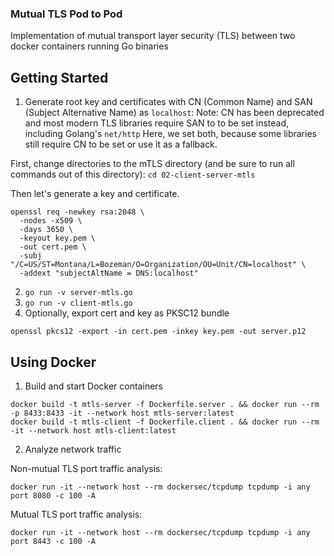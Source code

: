 ### Mutual TLS Pod to Pod 
Implementation of mutual transport layer security (TLS) between two docker containers running Go binaries

## Getting Started

1. Generate root key and certificates with CN (Common Name) and SAN (Subject Alternative Name) as `localhost`:
Note: CN has been deprecated and most modern TLS libraries require SAN to to be set instead, including Golang's `net/http`
Here, we set both, because some libraries still require CN to be set or use it as a fallback.

First, change directories to the mTLS directory (and be sure to run all commands out of this directory):
`cd 02-client-server-mtls`

Then let's generate a key and certificate.
```
openssl req -newkey rsa:2048 \
  -nodes -x509 \
  -days 3650 \
  -keyout key.pem \
  -out cert.pem \
  -subj "/C=US/ST=Montana/L=Bozeman/O=Organization/OU=Unit/CN=localhost" \
  -addext "subjectAltName = DNS:localhost"

```

2. `go run -v server-mtls.go`  
3. `go run -v client-mtls.go`
4. Optionally, export cert and key as PKSC12 bundle
```
openssl pkcs12 -export -in cert.pem -inkey key.pem -out server.p12
```

## Using Docker

1. Build and start Docker containers
```
docker build -t mtls-server -f Dockerfile.server . && docker run --rm  -p 8433:8433 -it --network host mtls-server:latest
docker build -t mtls-client -f Dockerfile.client . && docker run --rm -it --network host mtls-client:latest
```

2. Analyze network traffic

Non-mutual TLS port traffic analysis:

```
docker run -it --network host --rm dockersec/tcpdump tcpdump -i any port 8080 -c 100 -A
```
Mutual TLS port traffic analysis:

```
docker run -it --network host --rm dockersec/tcpdump tcpdump -i any port 8443 -c 100 -A
```

